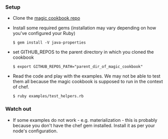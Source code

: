 ### Setup

  - Clone the [magic cookbook repo](https://github.com/sczizzo/magic-cookbook)

  - Install some required gems (installation may vary depending on how you've configured your Ruby)

    ```
    $ gem install -V java-properties
    ```

  - set GITHUB_REPOS to the parent directory in which you cloned the cookbook

    ```
    $ export GITHUB_REPOS_PATH="parent_dir_of_magic_cookbook"
    ```
  
  - Read the code and play with the examples. We may not be able to test them all because 
    the magic cookbook is supposed to run in the context of chef.

    ```
    $ ruby examples/test_helpers.rb
    ```

### Watch out

  - If some examples do not work - e.g. materialization - this is probably because you don't
    have the chef gem installed. Install it as per your node's configuration.
